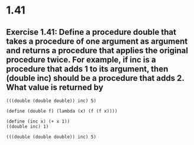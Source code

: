# 1.41

## Exercise 1.41: Define a procedure double that takes a procedure of one argument as argument and returns a procedure that applies the original procedure twice. For example, if inc is a procedure that adds 1 to its argument, then (double inc) should be a procedure that adds 2. What value is returned by

```
(((double (double double)) inc) 5)
```

```eval-scheme
(define (double f) (lambda (x) (f (f x))))

(define (inc x) (+ x 1))
((double inc) 1)
```

```eval-scheme
(((double (double double)) inc) 5)
```